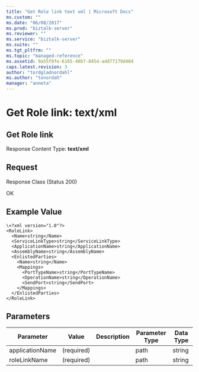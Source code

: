```yaml
---
title: "Get Role link text xml | Microsoft Docs"
ms.custom: ""
ms.date: "06/08/2017"
ms.prod: "biztalk-server"
ms.reviewer: ""
ms.service: "biztalk-server"
ms.suite: ""
ms.tgt_pltfrm: ""
ms.topic: "managed-reference"
ms.assetid: 9a55f8fe-6165-40b7-8454-add77179d484
caps.latest.revision: 3
author: "tordgladnordahl"
ms.author: "tonordah"
manager: "anneta"
---
```

# Get Role link: text/xml
## Get Role link

  Response Content Type: **text/xml**

Request
---
Response Class (Status 200)

OK

Example Value
---

```
\<?xml version="1.0"?>
<RoleLink>
  <Name>string</Name>
  <ServiceLinkType>string</ServiceLinkType>
  <ApplicationName>string</ApplicationName>
  <AssemblyName>string</AssemblyName>
  <EnlistedParties>
    <Name>string</Name>
    <Mappings>
      <PortTypeName>string</PortTypeName>
      <OperationName>string</OperationName>
      <SendPort>string</SendPort>
    </Mappings>
  </EnlistedParties>
</RoleLink>

```
## Parameters

Parameter  |Value  |Description  |Parameter Type  |Data Type  	
---------|---------|---------|---------|---------| 	
applicationName|  (required)       |        |       path  |  string | 	
roleLinkName|      (required)   |         |       path  |     string | 	
